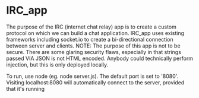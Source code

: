 # IRC_app
The purpose of the IRC (internet chat relay) app is to create a custom protocol on which we can build a chat application.
IRC_app uses existing frameworks including socket.io to create a bi-directional connection between server and clients. 
NOTE: The purpose of this app is not to be secure. There are some glaring security flaws, especially in that strings 
passed VIA JSON is not HTML encoded. Anybody could technically perform injection, but this is only deployed locally. 

To run, use node (eg. node server.js). The default port is set to '8080'.
Visiting localhost:8080 will automatically connect to the server, provided that it's running
